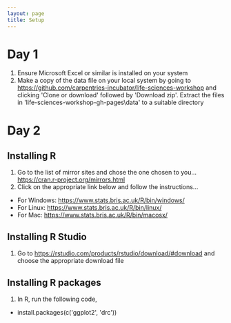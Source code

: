 ```yaml
---
layout: page
title: Setup
---
```


# Day 1

1. Ensure Microsoft Excel or similar is installed on your system
2. Make a copy of the data file on your local system by going to https://github.com/carpentries-incubator/life-sciences-workshop and clicking 'Clone or download' followed by 'Download zip'. Extract the files in 'life-sciences-workshop-gh-pages\data' to a suitable directory

# Day 2

## Installing R

1. Go to the list of mirror sites and chose the one chosen to you... https://cran.r-project.org/mirrors.html 
2. Click on the appropriate link below and follow the instructions...

* For Windows: https://www.stats.bris.ac.uk/R/bin/windows/
* For Linux: https://www.stats.bris.ac.uk/R/bin/linux/
* For Mac: https://www.stats.bris.ac.uk/R/bin/macosx/

## Installing R Studio

1. Go to https://rstudio.com/products/rstudio/download/#download and choose the appropriate download file


## Installing R packages

1. In R, run the following code,

* install.packages(c('ggplot2', 'drc'))